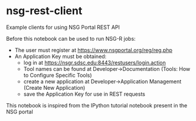 # nsg-rest-client
Example clients for using NSG Portal REST API

Before this notebook can be used to run NSG-R jobs:

- The user must register at https://www.nsgportal.org/reg/reg.php
- An Application Key must be obtained:
  - log in at https://nsgr.sdsc.edu:8443/restusers/login.action
  - Tool names can be found at Developer->Documentation (Tools: How to Configure Specific Tools)
  - create a new application at Developer->Application Management (Create New Application)
  - save the Application Key for use in REST requests


This notebook is inspired from the IPython tutorial notebook present in the NSG portal


